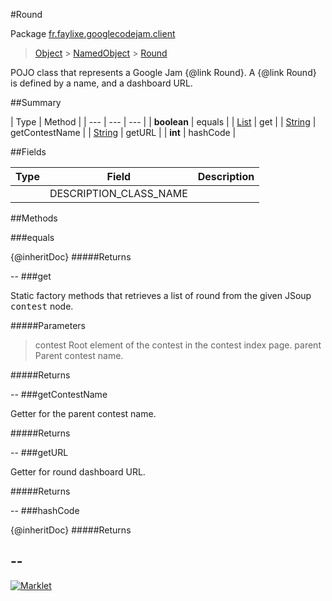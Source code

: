 #Round

Package [fr.faylixe.googlecodejam.client](README.md)<br>
> [Object](../../../java/lang/Object.md) > [NamedObject](/common/NamedObject.md) > [Round](Round.md)

<p>POJO class that represents a Google Jam {@link Round}.
 A {@link Round} is defined by a name, and a dashboard
 URL.</p>

##Summary


| Type | Method |
| --- | --- | --- |
| **boolean** | equals |
| [List](../../../java/util/List.md) | get |
| [String](../../../java/lang/String.md) | getContestName |
| [String](../../../java/lang/String.md) | getURL |
| **int** | hashCode |

##Fields


| Type | Field | Description |
| --- | --- | --- |
|  | DESCRIPTION_CLASS_NAME |

##Methods

###equals


{@inheritDoc}
#####Returns



--
###get


<p>Static factory methods that retrieves a list of round
 from the given JSoup <tt>contest</tt> node.</p>
#####Parameters


> contest Root element of the contest in the contest index page.
> parent Parent contest name.

#####Returns



--
###getContestName


<p>Getter for the parent contest name.</p>
#####Returns



--
###getURL


<p>Getter for round dashboard URL.</p>
#####Returns



--
###hashCode


{@inheritDoc}
#####Returns



--
---
[![Marklet](https://img.shields.io/badge/Generated%20by-Marklet-green.svg)](https://github.com/Faylixe/marklet)